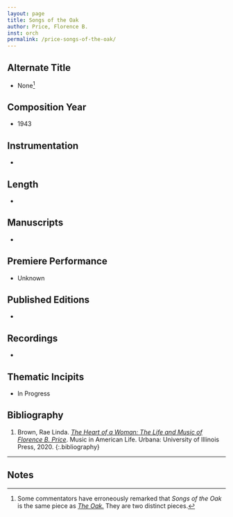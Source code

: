 ```yaml
---
layout: page
title: Songs of the Oak
author: Price, Florence B.
inst: orch
permalink: /price-songs-of-the-oak/
---
```


## Alternate Title
- None[^fn1]

## Composition Year
- 1943

## Instrumentation
- 

## Length
- 

## Manuscripts
- 

## Premiere Performance
- Unknown

## Published Editions
- 

## Recordings
- 

## Thematic Incipits
- In Progress

## Bibliography
1. Brown, Rae Linda. <a href="https://www.worldcat.org/title/1122800180" target="_blank">*The Heart of a Woman: The Life and Music of Florence B. Price*</a>. Music in American Life. Urbana: University of Illinois Press, 2020.
{:.bibliography}

---

## Notes
[^fn1]: Some commentators have erroneously remarked that *Songs of the Oak* is the same piece as [*The Oak.*](http://dwshadle.github.io/test/price-the-oak/) They are two distinct pieces.
